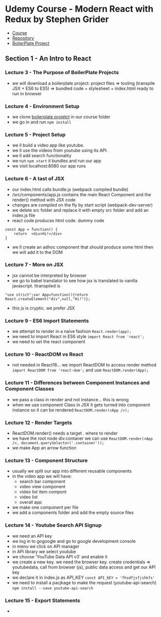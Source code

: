 # Udemy Course - Modern React with Redux by Stephen Grider

* [Course](https://www.udemy.com/react-redux/)
* [Repository](https://github.com/StephenGrider/ReduxCasts)
* [BoilerPlate Project](https://github.com/StephenGrider/ReduxSimpleStarter)

## Section 1 - An Intro to React

### Lecture 3 - The Purpose of BoilerPlate Projects

* we will download a boilerplate project: project files => tooling (transpile JSX + ES6 to ES5) => bundled code + stylesheet + index.html ready to run in browser

### Lecture 4 - Environment Setup

* we clone [boilerplate projetct](https://github.com/StephenGrider/ReduxSimpleStarter) in our course folder
* we go in and run `npm install`

### Lecture 5 - Project Setup

* we ll build a video app like youtube.
* we ll use the videos from youtube using its API.
* we ll add search functionality
* we run `npm start` it bundles and run our app
* we visit localhost:8080 our app runs

### Lecture 6 - A tast of JSX

* our index.html calls bundle.js (webpack compiled bundle)
* /src/components/app.js contains the main React Component and the render() method with JSX code
* changes are compiled on the fly by start script (webpack-dev-server)
* we delete src folder and replace it with empty src folder and add an index.js file
* react code produces html code. dummy code
```
const App = function() {
	return  <div>Hi!</div>
}
```
* we ll create an adhoc component that should produce some html  then we will add it to the DOM 

### Lecture 7 - More on JSX

* jsx cannot be interpreted by browser
* we go to babel translator to see how jsx is translated to vanilla javascript. ttranspiled is 
```
"use strict";var App=function(){return React.createElement("div",null,"Hi!")};
```
* this js is cryptic. we prefer JSX

### Lecture 9 - ES6 Import Statements

* we attempt to render in a naive fashion `React.render(app);`
* we need to import React in ES6 style `import React from 'react';`
* we need to set the react component

### Lecture 10 - ReactDOM vs React

* not needed in React16... we import ReactDOM to access render method `import ReactDOM from 'react-dom';` and use `ReactDOM.render(App);`

### Lecture 11 - Differences between Component Instances and Component Classes

* we pass a class in render and not instance... this is wrong
* when we use component Class in JSX it gets turned into component instance so it can be rendered `ReactDOM.render(<App />);`

### Lecture 12 - Render Targets

* ReactDOM.render() needs a target . where to render
* we have the root node div.contaner we can use `ReactDOM.render(<App />, document.querySelector('.container'));`
* we make App an arrow function

### Lecture 13 - Component Structure

* usually we split our app into different reusable components
* in the video app we will have:
	* search bar component
	* video view component
	* video list item compont
	* video list
	* overall app
* we make one component per file
* we add a components folder and add the empty source files

### Lecture 14 - Youtube Search API Signup

* we need an API key
* we log in to gogoogle and go to google development console
* in menu we click on API manager
* in APi library we select youtube
* we choose 'YouTube Data API v3' and enable it
* we create a new key. we need the browser key. create credentials => youtubedata, call from browser (js), public data access and get our API key
* we declare it in index.js as API_KEY `const API_KEY = 'fhsdfjsfjshkfs'`
* we need to install a pacjkage to make the request (youtube-api-search) `npm install --save youtube-api-search`

### Lecture 15 - Export Statements

* 